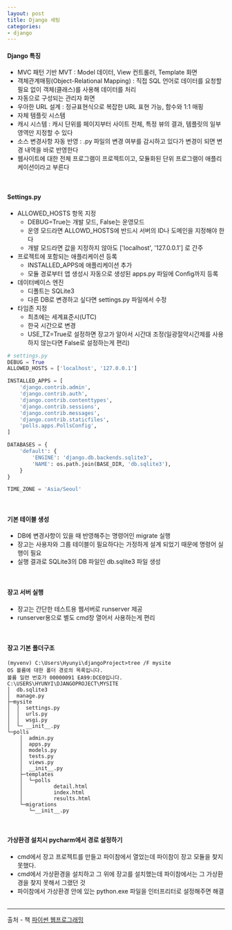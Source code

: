 ```yaml
---
layout: post
title: Django 세팅
categories:
- django
---
```

#### Django 특징
- MVC 패턴 기반 MVT : Model 데이터, View 컨트롤러, Template 화면
- 객체관계매핑(Object-Relational Mapping) : 직접 SQL 언어로 데이터를 요청할 필요 없이 객체(클래스)를 사용해 데이터를 처리
- 자동으로 구성되는 관리자 화면  
- 우아한 URL 설계 : 정규표현식으로 복잡한 URL 표현 가능, 함수와 1:1 매핑
- 자체 템플릿 시스템
- 캐시 시스템 : 캐시 단위를 페이지부터 사이트 전체, 특정 뷰의 결과, 템플릿의 일부 영역만 지정할 수 있다
- 소스 변경사항 자동 반영 : .py 파일의 변경 여부를 감시하고 있다가 변경이 되면 변경 내역을 바로 반영한다
- 웹사이트에 대한 전체 프로그램이 프로젝트이고, 모듈화된 단위 프로그램이 애플리케이션이라고 부른다

&nbsp;  
#### Settings.py
- ALLOWED_HOSTS 항목 지정
  * DEBUG=True는 개발 모드, False는 운영모드
  * 운영 모드라면 ALLOWD_HOSTS에 반드시 서버의 ID나 도메인을 지정해야 한다
  * 개발 모드라면 값을 지정하지 않아도 ['localhost', '127.0.0.1'] 로 간주
- 프로젝트에 포함되는 애플리케이션 등록
  * INSTALLED_APPS에 애플리케이션 추가
  * 모듈 경로부터 앱 생성시 자동으로 생성된 apps.py 파일에 Config까지 등록
- 데이터베이스 엔진
  * 디폴트는 SQLite3
  * 다른 DB로 변경하고 싶다면 settings.py 파일에서 수정
- 타임존 지정
  * 최초에는 세계표준시(UTC)
  * 한국 시간으로 변경
  * USE_TZ=True로 설정하면 장고가 알아서 시간대 조정(일광절약시간제를 사용하지 않는다면 False로 설정하는게 편리)

```python
# settings.py
DEBUG = True
ALLOWED_HOSTS = ['localhost', '127.0.0.1']

INSTALLED_APPS = [
    'django.contrib.admin',
    'django.contrib.auth',
    'django.contrib.contenttypes',
    'django.contrib.sessions',
    'django.contrib.messages',
    'django.contrib.staticfiles',
    'polls.apps.PollsConfig',
]

DATABASES = {
    'default': {
        'ENGINE': 'django.db.backends.sqlite3',
        'NAME': os.path.join(BASE_DIR, 'db.sqlite3'),
    }
}

TIME_ZONE = 'Asia/Seoul'
```

&nbsp;  
#### 기본 테이블 생성
- DB에 변경사항이 있을 때 반영해주는 명령어인 migrate 실행
- 장고는 사용자와 그룹 테이블이 필요하다는 가정하게 설계 되었기 때문에 명령어 실행이 필요
- 실행 결과로 SQLite3의 DB 파일인 db.sqlite3 파일 생성

&nbsp;  
#### 장고 서버 실행
- 장고는 간단한 테스트용 웹서버로 runserver 제공
- runserver용으로 별도 cmd창 열어서 사용하는게 편리

&nbsp;  
#### 장고 기본 폴더구조
```
(myvenv) C:\Users\Hyunyi\djangoProject>tree /F mysite
OS 볼륨에 대한 폴더 경로의 목록입니다.
볼륨 일련 번호가 00000091 EA99:DCE0입니다.
C:\USERS\HYUNYI\DJANGOPROJECT\MYSITE
│  db.sqlite3
│  manage.py
├─mysite
│  │  settings.py
│  │  urls.py
│  │  wsgi.py
│  └─ __init__.py
└─polls
    │  admin.py
    │  apps.py
    │  models.py
    │  tests.py
    │  views.py
    │  __init__.py
    ├─templates
    │  └─polls
    │          detail.html
    │          index.html
    │          results.html
    └─migrations
       └─__init__.py  
```

&nbsp;  
#### 가상환경 설치시 pycharm에서 경로 설정하기
- cmd에서 장고 프로젝트를 만들고 파이참에서 열었는데 파이참이 장고 모듈을 찾지 못했다.
- cmd에서 가상환경을 설치하고 그 위에 장고를 설치했는데 파이참에서는 그 가상환경을 찾지 못해서 그랬던 것
- 파이참에서 가상환경 안에 있는 python.exe 파일을 인터프리터로 설정해주면 해결 
&nbsp;  
---
출처 - 책 [파이썬 웹프로그래밍](http://www.hanbit.co.kr/store/books/look.php?p_code=B4329597070)
